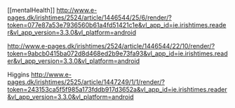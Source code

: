 [[mentalHealth]]
http://www.e-pages.dk/irishtimes/2524/article/1446544/25/6/render/?token=077e87a53e7936560b61a4fd51421c1e&vl_app_id=ie.irishtimes.reader&vl_app_version=3.3.0&vl_platform=android

http://www.e-pages.dk/irishtimes/2524/article/1446544/22/10/render/?token=9abcb0415ba072d8d468ed2b9e73fa93&vl_app_id=ie.irishtimes.reader&vl_app_version=3.3.0&vl_platform=android

Higgins
http://www.e-pages.dk/irishtimes/2525/article/1447249/1/1/render/?token=243153ca5f5f985a173fddb917d3652a&vl_app_id=ie.irishtimes.reader&vl_app_version=3.3.0&vl_platform=android